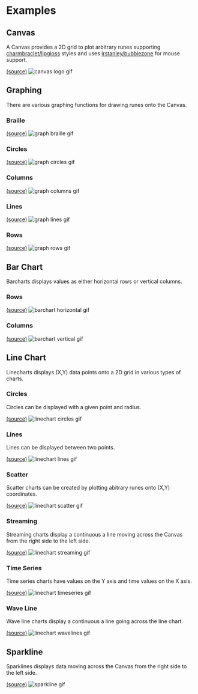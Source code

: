 # Examples

## Canvas

A Canvas provides a 2D grid to plot arbitrary runes supporting [charmbraclet/lipgloss](https://github.com/charmbracelet/lipgloss) styles and uses [lrstanley/bubblezone](https://github.com/lrstanley/bubblezone) for mouse support.

[(source)](./canvas/logo/main.go)
<img src="canvas/logo/demo.gif" alt="canvas logo gif"/>

## Graphing

There are various graphing functions for drawing runes onto the Canvas.

### Braille

[(source)](./graph/braille/main.go)
<img src="graph/braille/demo.gif" alt="graph braille gif"/>

### Circles

[(source)](./graph/circles/main.go)
<img src="graph/circles/demo.gif" alt="graph circles gif"/>

### Columns

[(source)](./graph/columns/main.go)
<img src="graph/columns/demo.gif" alt="graph columns gif"/>

### Lines

[(source)](./graph/lines/main.go)
<img src="graph/lines/demo.gif" alt="graph lines gif"/>

### Rows

[(source)](./graph/rows/main.go)
<img src="graph/rows/demo.gif" alt="graph rows gif"/>

## Bar Chart

Barcharts displays values as either horizontal rows or vertical columns.

### Rows

[(source)](./barchart/horizontal/main.go)
<img src="barchart/horizontal/demo.gif" alt="barchart horizontal gif"/>

### Columns

[(source)](./barchart/vertical/main.go)
<img src="barchart/vertical/demo.gif" alt="barchart vertical gif"/>

## Line Chart

Linecharts displays (X,Y) data points onto a 2D grid in various types of charts.

### Circles

Circles can be displayed with a given point and radius.

[(source)](./linechart/circles/main.go)
<img src="linechart/circles/demo.gif" alt="linechart circles gif"/>

### Lines

Lines can be displayed between two points.

[(source)](./linechart/lines/main.go)
<img src="linechart/lines/demo.gif" alt="linechart lines gif"/>

### Scatter

Scatter charts can be created by plotting abitrary runes onto (X,Y) coordinates.

[(source)](./linechart/scatter/main.go)
<img src="linechart/scatter/demo.gif" alt="linechart scatter gif"/>

### Streaming

Streaming charts display a continuous a line moving across the Canvas from the right side to the left side.

[(source)](./linechart/streaming/main.go)
<img src="linechart/streaming/demo.gif" alt="linechart streaming gif"/>

### Time Series

Time series charts have values on the Y axis and time values on the X axis.

[(source)](./linechart/timeseries/main.go)
<img src="linechart/timeseries/demo.gif" alt="linechart timeseries gif"/>

### Wave Line

Wave line charts display a continuous a line going across the line chart.

[(source)](./linechart/wavelines/main.go)
<img src="linechart/wavelines/demo.gif" alt="linechart wavelines gif"/>

## Sparkline

Sparklines displays data moving across the Canvas from the right side to the left side.

[(source)](./sparkline/main.go)
<img src="sparkline/demo.gif" alt="sparkline gif"/>
